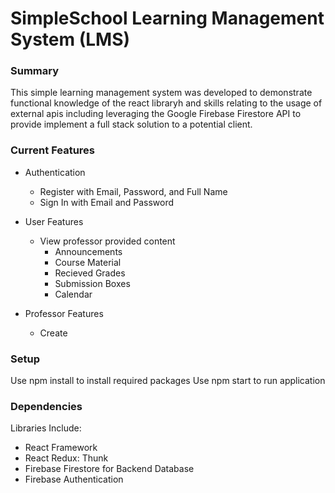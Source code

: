 # SimpleSchool Learning Management System (LMS)

### Summary
This simple learning management system was developed to demonstrate functional knowledge of the react libraryh and skills relating to the usage of external apis including leveraging the Google Firebase Firestore API to provide implement a full stack solution to a potential client.

### Current Features
- Authentication
    - Register with Email, Password, and Full Name
    - Sign In with Email and Password

- User Features
    - View professor provided content
        - Announcements
        - Course Material
        - Recieved Grades
        - Submission Boxes
        - Calendar

- Professor Features
    - Create 

### Setup
Use npm install to install required packages
Use npm start to run application

### Dependencies
Libraries Include:
- React Framework
- React Redux: Thunk
- Firebase Firestore for Backend Database
- Firebase Authentication


